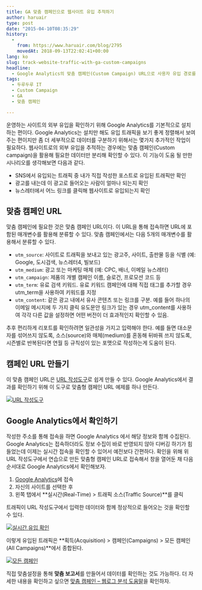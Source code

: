 ```yaml
---
title: GA 맞춤 캠페인으로 웹사이트 유입 추적하기
author: haruair
type: post
date: "2015-04-10T08:35:29"
history:
  - 
    from: https://www.haruair.com/blog/2795
    movedAt: 2018-09-13T22:02:41+00:00
lang: ko
slug: track-website-traffic-with-ga-custom-campaigns
headline:
  - Google Analytics의 맞춤 캠페인(Custom Campaign) URL으로 사용자 유입 경로를 추적하는 방법
tags:
  - 두루두루 IT
  - Custom Campaign
  - GA
  - 맞춤 캠페인

---
```

운영하는 사이트의 외부 유입을 확인하기 위해 Google Analytics를 기본적으로 설치하는 편이다. Google Analytics는 설치만 해도 유입 트래픽을 보기 좋게 정렬해서 보여주는 편이지만 좀 더 세부적으로 데이터를 구분하기 위해서는 몇가지 추가적인 작업이 필요하다. 웹사이트로의 외부 유입을 추적하는 경우에는 맞춤 캠페인(Custom campaign)을 활용해 필요한 데이터만 분리해 확인할 수 있다. 이 기능이 도움 될 만한 시나리오를 생각해보면 다음과 같다.

  * SNS에서 유입되는 트래픽 중 내가 직접 작성한 포스트로 유입된 트래픽만 확인
  * 광고를 내는데 이 광고로 들어오는 사람이 얼마나 되는지 확인
  * 뉴스레터에서 어느 링크를 클릭해 웹사이트로 유입되는지 확인

## 맞춤 캠페인 URL

맞춤 캠페인에 필요한 것은 맞춤 캠페인 URL이다. 이 URL을 통해 접속하면 URL에 포함된 매개변수를 활용해 분류할 수 있다. 맞춤 캠페인에서는 다음 5개의 매개변수를 활용해서 분류할 수 있다.

  * `utm_source`: 사이트로 트래픽을 보내고 있는 광고주, 사이트, 출판물 등을 식별 (예: Google, 도시검색, 뉴스레터4, 빌보드)
  * `utm_medium`: 광고 또는 마케팅 매체 (예: CPC, 배너, 이메일 뉴스레터)
  * `utm_campaign`: 제품의 개별 캠페인 이름, 슬로건, 프로모션 코드 등
  * `utm_term`: 유료 검색 키워드. 유료 키워드 캠페인에 대해 직접 태그를 추가할 경우 utm_term을 사용하여 키워드를 지정
  * `utm_content`: 같은 광고 내에서 유사 콘텐츠 또는 링크를 구분. 예를 들어 하나의 이메일 메시지에 두 가지 클릭 유도문안 링크가 있는 경우 utm_content를 사용하여 각각 다른 값을 설정하면 어떤 버전이 더 효과적인지 확인할 수 있음.

추후 편리하게 리포트를 확인하려면 일관성을 가지고 입력해야 한다. 예를 들면 대소문자를 섞어쓰지 않도록, 소스(source)와 매체(medium)를 혼동해 뒤바꿔 쓰지 않도록, 시즌별로 반복된다면 연월 등 규칙성이 있는 포맷으로 작성하는게 도움이 된다.

## 캠페인 URL 만들기

이 맞춤 캠페인 URL은 [URL 작성도구][1]로 쉽게 만들 수 있다. Google Analytics에서 결과를 확인하기 위해 이 도구로 맞춤형 캠페인 URL 예제를 하나 만든다.

<a href="http://www.flickr.com/photos/90112078@N08/17094922462" target="_blank" title="URL 작성도구"><img src="https://farm9.staticflickr.com/8760/17094922462_eb21cb262a_z.jpg?w=660&#038;ssl=1" alt="URL 작성도구" class="aligncenter" data-recalc-dims="1" /></a>

## Google Analytics에서 확인하기

작성한 주소를 통해 접속을 하면 Google Analytics 에서 해당 정보와 함께 수집된다. Google Analytics는 접속하더라도 정보 수집이 바로 반영되지 않아 디버깅 하기가 힘들었는데 이제는 실시간 접속을 확인할 수 있어서 예전보다 간편하다. 확인을 위해 위 URL 작성도구에서 연습으로 만든 맞춤형 캠페인 URL로 접속해서 창을 열어둔 채 다음 순서대로 Google Analytics에서 확인해보자.

  1. [Google Analytics][2]에 접속
  2. 자신의 사이트를 선택한 후
  3. 왼쪽 탭에서 **실시간(Real-Time) > 트래픽 소스(Traffic Source)**를 클릭

트래픽이 URL 작성도구에서 입력한 데이터와 함께 정상적으로 들어오는 것을 확인할 수 있다.

<a href="http://www.flickr.com/photos/90112078@N08/16473997454" target="_blank" title="실시간 유입 확인"><img src="https://farm8.staticflickr.com/7603/16473997454_647bcccd0e_z.jpg?w=660&#038;ssl=1" alt="실시간 유입 확인" class="aligncenter" data-recalc-dims="1" /></a>

이렇게 유입된 트래픽은 **획득(Acquisition) > 캠페인(Campaigns) > 모든 캠페인(All Campaigns)**에서 종합된다.

<a href="http://www.flickr.com/photos/90112078@N08/17096440815" target="_blank" title="모든 캠페인"><img src="https://farm8.staticflickr.com/7727/17096440815_e142398c8e_o.png?w=660&#038;ssl=1" alt="모든 캠페인" class="aligncenter" data-recalc-dims="1" /></a>

직접 맞춤설정을 통해 **맞춤 보고서**를 만들어서 데이터를 확인하는 것도 가능하다. 더 자세한 내용을 확인하고 싶으면 [맞춤 캠페인 &#8211; 웹로그 분석 도움말][3]을 확인하자.

 [1]: https://support.google.com/analytics/answer/1033867
 [2]: http://google.com/analytics
 [3]: https://support.google.com/analytics/answer/1033863?hl=ko